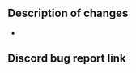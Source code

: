 <!--- PR title format should be `commit type: Title` -->
<!--- Commit types can be found at https://github.com/pvdlg/conventional-commit-types?tab=readme-ov-file#commit-types -->
## Description of changes
<!--- Leverage the list functionality, if you have many changes -->
-
## Discord bug report link
<!--- If any related exist -->

